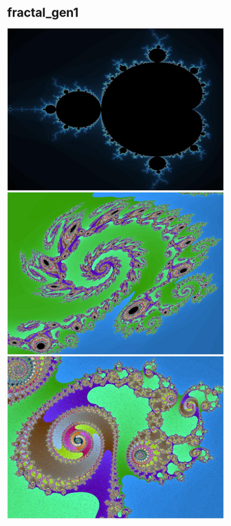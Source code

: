 # fractal_gen1
![圖片1](https://github.com/btrend-2023/fractal_gen1/blob/main/mandelbrot.jpg)
![圖片2](https://github.com/btrend-2023/fractal_gen1/blob/main/mad_mandelbrot3_4.jpg)
![圖片3](https://github.com/btrend-2023/fractal_gen1/blob/main/mad_mandelbrot_noise_6.jpg)


